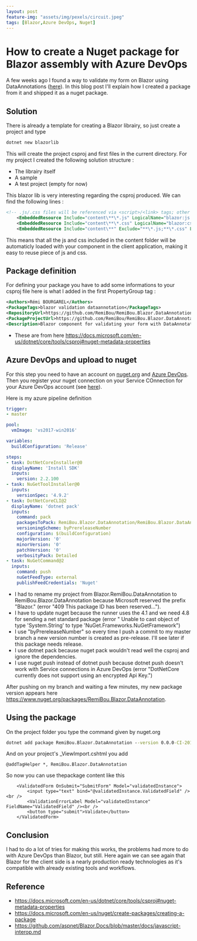 ```yaml
---
layout: post
feature-img: "assets/img/pexels/circuit.jpeg"
tags: [Blazor,Azure DevOps, Nuget]
---
```

# How to create a Nuget package for Blazor assembly with Azure DevOps

A few weeks ago I found a way to validate my form on Blazor using DataAnnotations ([here](https://remibou.github.io/Client-side-validation-with-Blazor-and-Data-Annotations/)). In this blog post I'll explain how I created a package from it and shipped it as a nuget package.

## Solution

There is already a template for creating a Blazor librairy, so just create a project and type

```cmd
dotnet new blazorlib
```

This will create the project csproj and first files in the current directory. For my project I created the following solution structure :

- The librairy itself
- A sample
- A test project (empty for now)

This blazor lib is very interesting regarding the csproj produced. We can find the following lines :

```xml
<!-- .js/.css files will be referenced via <script>/<link> tags; other content files will just be included in the app's 'dist' directory without any tags referencing them -->
    <EmbeddedResource Include="content\**\*.js" LogicalName="blazor:js:%(RecursiveDir)%(Filename)%(Extension)" />
    <EmbeddedResource Include="content\**\*.css" LogicalName="blazor:css:%(RecursiveDir)%(Filename)%(Extension)" />
    <EmbeddedResource Include="content\**" Exclude="**\*.js;**\*.css" LogicalName="blazor:file:%(RecursiveDir)%(Filename)%(Extension)" />
```

This means that all the js and css included in the content folder will be automaticly loaded with your component in the client application, making it easy to reuse piece of js and css.

## Package definition

For defining your package you have to add some informations to your csproj file here is what I added in the first PropertyGroup tag :

```xml
<Authors>Rémi BOURGAREL</Authors>
<PackageTags>blazor validation dataannotation</PackageTags>
<RepositoryUrl>https://github.com/RemiBou/RemiBou.Blazor.DataAnnotation</RepositoryUrl>
<PackageProjectUrl>https://github.com/RemiBou/RemiBou.Blazor.DataAnnotation</PackageProjectUrl>
<Description>Blazor component for validating your form with DataAnnotations attributes. Made from this blog post https://remibou.github.io/Client-side-validation-with-Blazor-and-Data-Annotations/</Description>
```

- These are from here <https://docs.microsoft.com/en-us/dotnet/core/tools/csproj#nuget-metadata-properties>

## Azure DevOps and upload to nuget

For this step you need to have an account on [nuget.org](https://www.nuget.org/) and [Azure DevOps](https://dev.azure.com/). Then you register your nuget connection on your Service COnnection for your Azure DevOps account (see [here](https://docs.microsoft.com/en-us/azure/devops/pipelines/library/service-endpoints?view=vsts)).

Here is my azure pipeline definition

```yml
trigger:
- master

pool:
  vmImage: 'vs2017-win2016'

variables:
  buildConfiguration: 'Release'

steps:
- task: DotNetCoreInstaller@0
  displayName: 'Install SDK'
  inputs:
    version: 2.2.100	
- task: NuGetToolInstaller@0
  inputs:
    versionSpec: '4.9.2' 
- task: DotNetCoreCLI@2
  displayName: 'dotnet pack'
  inputs:
    command: pack
    packagesToPack: RemiBou.Blazor.DataAnnotation/RemiBou.Blazor.DataAnnotation.csproj
    versioningScheme: byPrereleaseNumber
    configuration: $(buildConfiguration)
    majorVersion: '0' 
    minorVersion: '0' 
    patchVersion: '0'
    verbosityPack: Detailed
- task: NuGetCommand@2
  inputs:
    command: push
    nuGetFeedType: external
    publishFeedCredentials: 'Nuget'
```

- I had to rename my project from Blazor.RemiBou.DataAnnotation to RemiBou.Blazor.DataAnnotation because Microsoft reserved the prefix "Blazor." (error "409 This package ID has been reserved...").
- I have to update nuget because the runner uses the 4.1 and we need 4.8 for sending a net standard package (error " Unable to cast object of type 'System.String' to type 'NuGet.Frameworks.NuGetFramework")
- I use "byPrereleaseNumber" so every time I push a commit to my master branch a new version number is created as pre-release. I'll see later if this package needs release.
- I use dotnet pack because nuget pack wouldn't read well the csproj and ignore the dependencies.
- I use nuget push instead of dotnet push because dotnet push doesn't work with Service connections in Azure DevOps (error "DotNetCore currently does not support using an encrypted Api Key.")

After pushing on my branch and waiting a few minutes, my new package version appears here <https://www.nuget.org/packages/RemiBou.Blazor.DataAnnotation>.

## Using the package

On the project folder you type the command given by nuget.org

```cmd
dotnet add package RemiBou.Blazor.DataAnnotation --version 0.0.0-CI-20181214-215602
```

And on your project's _ViewImport.cshtml you add

```razor
@addTagHelper *, RemiBou.Blazor.DataAnnotation
```

So now you can use thepackage content like this

```razor
    <ValidatedForm OnSubmit="SubmitForm" Model="validatedInstance">
        <input type="text" bind="@validatedInstance.ValidatedField" /><br />
        <ValidationErrorLabel Model="validatedInstance" FieldName="ValidatedField" /><br />
        <button type="submit">Validate</button>
    </ValidatedForm>
```
## Conclusion

I had to do a lot of tries for making this works, the problems had more to do with Azure DevOps than Blazor, but still. Here again we can see again that Blazor for the client side is a nearly production ready technologies as it's compatible with already existing tools and workflows.

## Reference
- <https://docs.microsoft.com/en-us/dotnet/core/tools/csproj#nuget-metadata-properties>
- <https://docs.microsoft.com/en-us/nuget/create-packages/creating-a-package>
- <https://github.com/aspnet/Blazor.Docs/blob/master/docs/javascript-interop.md>